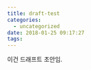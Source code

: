 ```yaml
---
title: draft-test
categories:
  - uncategorized
date: 2018-01-25 09:17:27
tags:
---
```



이건 드래프트
초안임.
